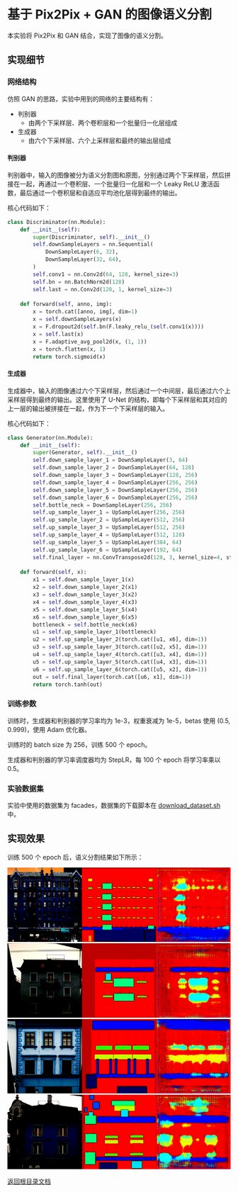 # 基于 Pix2Pix + GAN 的图像语义分割

本实验将 Pix2Pix 和 GAN 结合，实现了图像的语义分割。

## 实现细节

### 网络结构

仿照 GAN 的思路，实验中用到的网络的主要结构有：
- 判别器
  - 由两个下采样层、两个卷积层和一个批量归一化层组成
- 生成器
  - 由六个下采样层、六个上采样层和最终的输出层组成

#### 判别器

判别器中，输入的图像被分为语义分割图和原图，分别通过两个下采样层，然后拼接在一起，再通过一个卷积层、一个批量归一化层和一个 Leaky ReLU 激活函数，最后通过一个卷积层和自适应平均池化层得到最终的输出。

核心代码如下：
```python
class Discriminator(nn.Module):
    def __init__(self):
        super(Discriminator, self).__init__()
        self.downSampleLayers = nn.Sequential(
            DownSampleLayer(6, 32),
            DownSampleLayer(32, 64),
        )
        self.conv1 = nn.Conv2d(64, 128, kernel_size=3)
        self.bn = nn.BatchNorm2d(128)
        self.last = nn.Conv2d(128, 1, kernel_size=3)

    def forward(self, anno, img):
        x = torch.cat([anno, img], dim=1)
        x = self.downSampleLayers(x)
        x = F.dropout2d(self.bn(F.leaky_relu_(self.conv1(x))))
        x = self.last(x)
        x = F.adaptive_avg_pool2d(x, (1, 1))
        x = torch.flatten(x, 1)
        return torch.sigmoid(x)
```

#### 生成器

生成器中，输入的图像通过六个下采样层，然后通过一个中间层，最后通过六个上采样层得到最终的输出。这里使用了 U-Net 的结构，即每个下采样层和其对应的上一层的输出被拼接在一起，作为下一个下采样层的输入。

核心代码如下：
```python
class Generator(nn.Module):
    def __init__(self):
        super(Generator, self).__init__()
        self.down_sample_layer_1 = DownSampleLayer(3, 64)
        self.down_sample_layer_2 = DownSampleLayer(64, 128)
        self.down_sample_layer_3 = DownSampleLayer(128, 256)
        self.down_sample_layer_4 = DownSampleLayer(256, 256)
        self.down_sample_layer_5 = DownSampleLayer(256, 256)
        self.down_sample_layer_6 = DownSampleLayer(256, 256)
        self.bottle_neck = DownSampleLayer(256, 256)
        self.up_sample_layer_1 = UpSampleLayer(256, 256)
        self.up_sample_layer_2 = UpSampleLayer(512, 256)
        self.up_sample_layer_3 = UpSampleLayer(512, 256)
        self.up_sample_layer_4 = UpSampleLayer(512, 128)
        self.up_sample_layer_5 = UpSampleLayer(384, 64)
        self.up_sample_layer_6 = UpSampleLayer(192, 64)
        self.final_layer = nn.ConvTranspose2d(128, 3, kernel_size=4, stride=2, padding=1)

    def forward(self, x):
        x1 = self.down_sample_layer_1(x)
        x2 = self.down_sample_layer_2(x1)
        x3 = self.down_sample_layer_3(x2)
        x4 = self.down_sample_layer_4(x3)
        x5 = self.down_sample_layer_5(x4)
        x6 = self.down_sample_layer_6(x5)
        bottleneck = self.bottle_neck(x6)
        u1 = self.up_sample_layer_1(bottleneck)
        u2 = self.up_sample_layer_2(torch.cat([u1, x6], dim=1))
        u3 = self.up_sample_layer_3(torch.cat([u2, x5], dim=1))
        u4 = self.up_sample_layer_4(torch.cat([u3, x4], dim=1))
        u5 = self.up_sample_layer_5(torch.cat([u4, x3], dim=1))
        u6 = self.up_sample_layer_6(torch.cat([u5, x2], dim=1))
        out = self.final_layer(torch.cat([u6, x1], dim=1))
        return torch.tanh(out)
```

### 训练参数

训练时，生成器和判别器的学习率均为 1e-3，权重衰减为 1e-5，betas 使用 (0.5, 0.999)，使用 Adam 优化器。

训练时的 batch size 为 256，训练 500 个 epoch。

生成器和判别器的学习率调度器均为 StepLR，每 100 个 epoch 将学习率乘以 0.5。

### 实验数据集

实验中使用的数据集为 facades，数据集的下载脚本在 [download_dataset.sh](download_dataset.sh) 中。

## 实现效果

训练 500 个 epoch 后，语义分割结果如下所示：
<div align="center">
    <img src="./result/result_1.png" style="zoom:75%">
    <img src="./result/result_2.png" style="zoom:75%">
    <img src="./result/result_3.png" style="zoom:75%">
    <img src="./result/result_4.png" style="zoom:75%">
</div>

[返回根目录文档](../README.md)